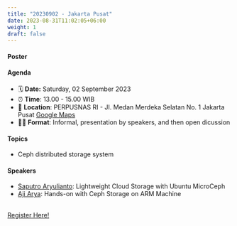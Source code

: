 ```yaml
---
title: "20230902 - Jakarta Pusat"
date: 2023-08-31T11:02:05+06:00
weight: 1
draft: false
---
```

#### Poster

#### Agenda
- 🗓️ **Date:** Saturday, 02 September 2023
- ⏰ **Time**: 13.00 - 15.00 WIB
- 📌 **Location**: PERPUSNAS RI - JI. Medan Merdeka Selatan No. 1 Jakarta Pusat [Google Maps](https://goo.gl/maps/h7d7n5vWGAVVEu9T9)
- 🧑‍💻 **Format**: Informal, presentation by speakers, and then open dicussion

#### Topics 
- Ceph distributed storage system

#### Speakers
- [Saputro Aryulianto](https://www.linkedin.com/in/aryulianto): Lightweight Cloud Storage with Ubuntu MicroCeph
- [Aji Arya](https://www.linkedin.com/in/ajiarya): Hands-on with Ceph Storage on ARM Machine

<br>
<a href="https://forms.gle/YAq5y4sRbmgN4ni77" target=_blank class="btn">Register Here!</a>
